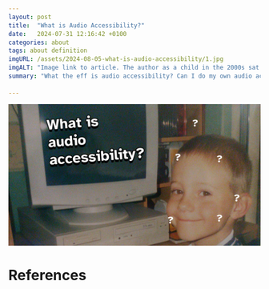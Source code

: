 ```yaml
---
layout: post
title:  "What is Audio Accessibility?"
date:   2024-07-31 12:16:42 +0100
categories: about
tags: about definition
imgURL: /assets/2024-08-05-what-is-audio-accessibility/1.jpg
imgALT: "Image link to article. The author as a child in the 2000s sat smiling in front of a PC Monitor. Question marks float around their head. Text reads 'What is Audio Accessibility?'"
summary: "What the eff is audio accessibility? Can I do my own audio accessibiity?"

---
```

![Image link to article. The author as a child in the 2000s sat smiling in front of a PC Monitor. Question marks float around their head. Text reads 'What is Audio Accessibility?'](/assets/2024-08-05-what-is-audio-accessibility/1.jpg "Young author by PC")


# References

